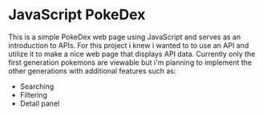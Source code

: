 # JavaScript PokeDex

This is a simple PokeDex web page using JavaScript and serves as an introduction to APIs. For this project i knew i wanted to to use an API and utilize it to make
a nice web page that displays API data.
Currently only the first generation pokemons are viewable but i'm planning to implement the other generations with additional features such as:

- Searching
- Filtering
- Detail panel
